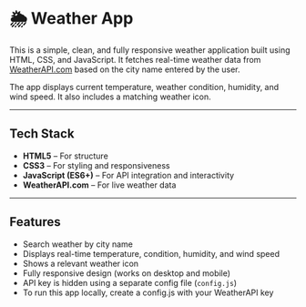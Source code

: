 # 🌦️ Weather App

This is a simple, clean, and fully responsive weather application built using HTML, CSS, and JavaScript. It fetches real-time weather data from [WeatherAPI.com](https://www.weatherapi.com/) based on the city name entered by the user.

The app displays current temperature, weather condition, humidity, and wind speed. It also includes a matching weather icon.

---

##  Tech Stack

- **HTML5** – For structure
- **CSS3** – For styling and responsiveness
- **JavaScript (ES6+)** – For API integration and interactivity
- **WeatherAPI.com** – For live weather data

---

## Features

-  Search weather by city name
- Displays real-time temperature, condition, humidity, and wind speed
-  Shows a relevant weather icon
-  Fully responsive design (works on desktop and mobile)
-  API key is hidden using a separate config file (`config.js`)
-  To run this app locally, create a config.js with your WeatherAPI key

